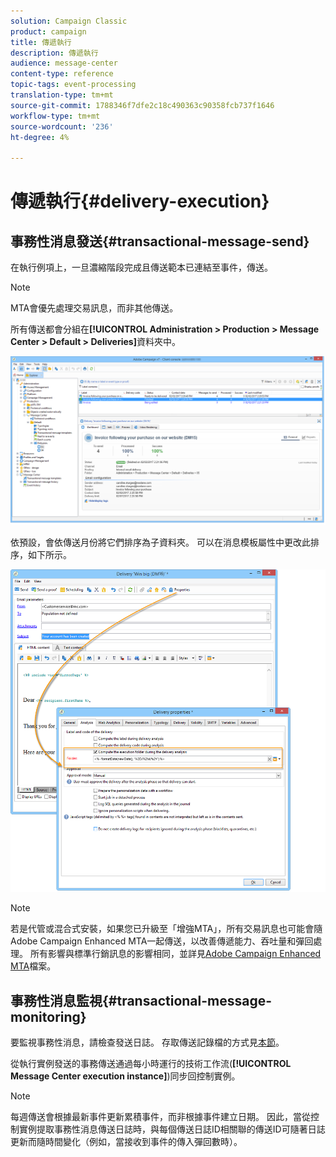 ```yaml
---
solution: Campaign Classic
product: campaign
title: 傳遞執行
description: 傳遞執行
audience: message-center
content-type: reference
topic-tags: event-processing
translation-type: tm+mt
source-git-commit: 1788346f7dfe2c18c490363c90358fcb737f1646
workflow-type: tm+mt
source-wordcount: '236'
ht-degree: 4%

---
```



# 傳遞執行{#delivery-execution}

## 事務性消息發送{#transactional-message-send}

在執行例項上，一旦濃縮階段完成且傳送範本已連結至事件，傳送。

>[!NOTE]
>
>MTA會優先處理交易訊息，而非其他傳送。

所有傳送都會分組在&#x200B;**[!UICONTROL Administration > Production > Message Center > Default > Deliveries]**&#x200B;資料夾中。

![](assets/messagecenter_deliveries_execinstances_001.png)

依預設，會依傳送月份將它們排序為子資料夾。 可以在消息模板屬性中更改此排序，如下所示。

![](assets/messagecenter_deliveries_properties_001.png)

>[!NOTE]
>
>若是代管或混合式安裝，如果您已升級至「增強MTA」，所有交易訊息也可能會隨Adobe Campaign Enhanced MTA一起傳送，以改善傳遞能力、吞吐量和彈回處理。 所有影響與標準行銷訊息的影響相同，並詳見[Adobe Campaign Enhanced MTA](https://helpx.adobe.com/tw/campaign/kb/acc-campaign-enhanced-mta.html)檔案。

## 事務性消息監視{#transactional-message-monitoring}

要監視事務性消息，請檢查發送日誌。 存取傳送記錄檔的方式見[本節](../../delivery/using/delivery-dashboard.md#delivery-logs-and-history)。

從執行實例發送的事務傳送通過每小時運行的技術工作流(**[!UICONTROL Message Center execution instance]**)同步回控制實例。

>[!NOTE]
>
>每週傳送會根據最新事件更新累積事件，而非根據事件建立日期。 因此，當從控制實例提取事務性消息傳送日誌時，與每個傳送日誌ID相關聯的傳送ID可隨著日誌更新而隨時間變化（例如，當接收到事件的傳入彈回數時）。

<!--The transactional deliveries sent from the execution instance are synchronized back to the control instance as follows.

Let's take a [delivery template](../../message-center/using/introduction.md) labelled *Template_1*.

1. An event corresponding to *Template_1* is received on the execution instance.
1. The **Processing real time events** (rtEventsProcessing) workflow processes the event and searches for an existing delivery for the current month.

    >[!NOTE]
    >
    >If not found, a new delivery is created and the event is assigned to the new delivery.

1. The transactional email is sent and the delivery status changes to **[!UICONTROL Sent]**.
1. The **Message Center execution instance** (mcSync_mcExec) workflow retrieves the delivery logs from the execution instance and updates the delivery logs on the control instance.
1. The control instance searches for an existing delivery for week 40 (2020-09-28_Template_1).

    >[!NOTE]
    >
    >If not found, a new delivery is created.

1. The week after, an inbound bounce is received for the event.
1. The status of the event changes to **[!UICONTROL Delivery failed]**.
1. The **Message Center execution instance** (mcSync_mcExec) workflow retrieves the delivery logs from the execution instance and searches for a delivery for week 41 (2020-10-05_Template_1) to update the delivery logs. The delivery logs are then linked to a new delivery for the current week.

To summarize, the deliveries weekly accumulate the events based on the latest event update, and not on the event creation date.

Therefore, when extracting transactional messaging delivery logs from the control instance, the delivery ID associated with each delivery log ID changes every week.-->